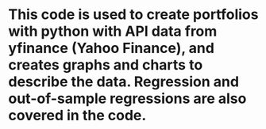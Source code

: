# This code is used to create portfolios with python with API data from yfinance (Yahoo Finance), and creates graphs and charts to describe the data. Regression and out-of-sample regressions are also covered in the code.

